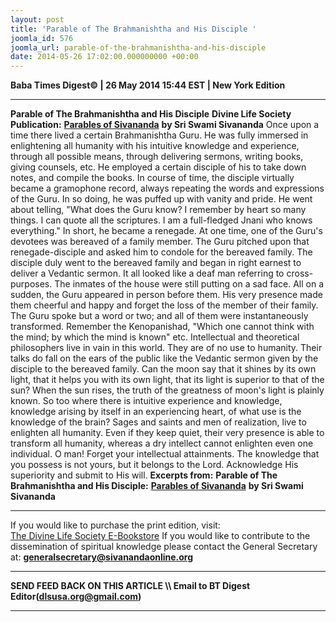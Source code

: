 ```yaml
---
layout: post
title: 'Parable of The Brahmanishtha and His Disciple '
joomla_id: 576
joomla_url: parable-of-the-brahmanishtha-and-his-disciple
date: 2014-05-26 17:02:00.000000000 +00:00
---
```

**Baba Times Digest© | 26 May 2014 15:44 EST | New York Edition**
* * *
 **Parable of The Brahmanishtha and His Disciple**
**Divine Life Society Publication:** [**Parables of Sivananda**](http://www.dlshq.org/download/parables.htm#_VPID_34) **by Sri Swami Sivananda**
Once upon a time there lived a certain Brahmanishtha Guru. He was fully immersed in enlightening all humanity with his intuitive knowledge and experience, through all possible means, through delivering sermons, writing books, giving counsels, etc. He employed a certain disciple of his to take down notes, and compile the books. In course of time, the disciple virtually became a gramophone record, always repeating the words and expressions of the Guru. In so doing, he was puffed up with vanity and pride. He went about telling, "What does the Guru know? I remember by heart so many things. I can quote all the scriptures. I am a full-fledged Jnani who knows everything." In short, he became a renegade.
At one time, one of the Guru's devotees was bereaved of a family member. The Guru pitched upon that renegade-disciple and asked him to condole for the bereaved family. The disciple duly went to the bereaved family and began in right earnest to deliver a Vedantic sermon. It all looked like a deaf man referring to cross-purposes. The inmates of the house were still putting on a sad face. All on a sudden, the Guru appeared in person before them. His very presence made them cheerful and happy and forget the loss of the member of their family. The Guru spoke but a word or two; and all of them were instantaneously transformed.
Remember the Kenopanishad, "Which one cannot think with the mind; by which the mind is known" etc.
Intellectual and theoretical philosophers live in vain in this world. They are of no use to humanity. Their talks do fall on the ears of the public like the Vedantic sermon given by the disciple to the bereaved family.
Can the moon say that it shines by its own light, that it helps you with its own light, that its light is superior to that of the sun? When the sun rises, the truth of the greatness of moon's light is plainly known.
So too where there is intuitive experience and knowledge, knowledge arising by itself in an experiencing heart, of what use is the knowledge of the brain?
Sages and saints and men of realization, live to enlighten all humanity. Even if they keep quiet, their very presence is able to transform all humanity, whereas a dry intellect cannot enlighten even one individual.
O man! Forget your intellectual attainments. The knowledge that you possess is not yours, but it belongs to the Lord. Acknowledge His superiority and submit to His will.
**Excerpts from:**
**Parable of The Brahmanishtha and His Disciple:** [**Parables of Sivananda**](http://www.dlshq.org/download/parables.htm#_VPID_34) **by Sri Swami Sivananda**
* * *  
If you would like to purchase the print edition, visit:   
[The Divine Life Society E-Bookstore](http://www.dlshq.org/download/download.htm)
If you would like to contribute to the dissemination of spiritual knowledge please contact the General Secretary at:
[**generalsecretary@sivanandaonline.org**](mailto:generalsecretary@sivanandaonline.org?subject=Contribution%20to%20Dissemination%20of%20Spiritual%20Knowledge)
* * *
**SEND FEED BACK ON THIS ARTICLE \\\ Email to BT Digest Editor[](mailto:dlsusa.org@gmail.com?subject=DLS%20Posts)(dlsusa.org@gmail.com)**
* * *
  
